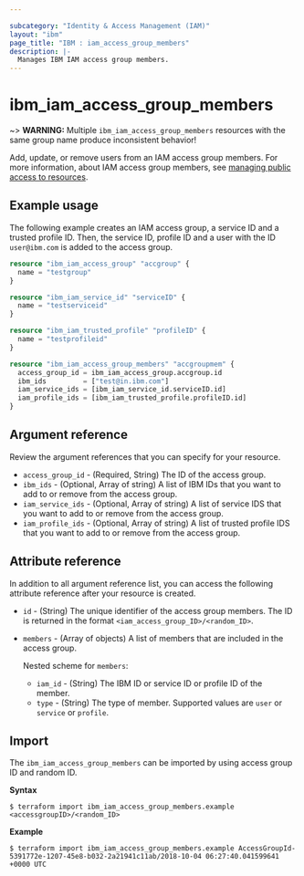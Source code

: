 ```yaml
---

subcategory: "Identity & Access Management (IAM)"
layout: "ibm"
page_title: "IBM : iam_access_group_members"
description: |-
  Manages IBM IAM access group members.
---
```


# ibm_iam_access_group_members


~> **WARNING:** Multiple `ibm_iam_access_group_members` resources with the same group name produce inconsistent behavior!

Add, update, or remove users from an IAM access group members. For more information, about IAM access group members, see [managing public access to resources](https://cloud.ibm.com/docs/account?topic=account-public).

## Example usage
The following example creates an IAM access group, a service ID and a trusted profile ID. Then, the service ID, profile ID and a user with the ID `user@ibm.com` is added to the access group.

```terraform
resource "ibm_iam_access_group" "accgroup" {
  name = "testgroup"
}

resource "ibm_iam_service_id" "serviceID" {
  name = "testserviceid"
}

resource "ibm_iam_trusted_profile" "profileID" {
  name = "testprofileid"
}

resource "ibm_iam_access_group_members" "accgroupmem" {
  access_group_id = ibm_iam_access_group.accgroup.id
  ibm_ids         = ["test@in.ibm.com"]
  iam_service_ids = [ibm_iam_service_id.serviceID.id]
  iam_profile_ids = [ibm_iam_trusted_profile.profileID.id]
}

```

## Argument reference

Review the argument references that you can specify for your resource. 

- `access_group_id` - (Required, String) The ID of the access group. 
- `ibm_ids` - (Optional, Array of string)  A list of IBM IDs that you want to add to or remove from the access group. 
- `iam_service_ids` - (Optional, Array of string)  A list of service IDS that you want to add to or remove from the access group.
- `iam_profile_ids` - (Optional, Array of string)  A list of trusted profile IDS that you want to add to or remove from the access group.
  

## Attribute reference

In addition to all argument reference list, you can access the following attribute reference after your resource is created. 

- `id` - (String) The unique identifier of the access group members. The ID is returned in the format `<iam_access_group_ID>/<random_ID>`. 
- `members` - (Array of objects) A list of members that are included in the access group.

  Nested scheme for `members`:
	- `iam_id` - (String) The IBM ID or service ID or profile ID of the member.
	- `type` - (String) The type of member. Supported values are `user` or `service` or `profile`.


## Import

The `ibm_iam_access_group_members` can be imported by using access group ID and random ID. 

**Syntax**

```
$ terraform import ibm_iam_access_group_members.example <accessgroupID>/<random_ID>
```

**Example**

```
$ terraform import ibm_iam_access_group_members.example AccessGroupId-5391772e-1207-45e8-b032-2a21941c11ab/2018-10-04 06:27:40.041599641 +0000 UTC
```